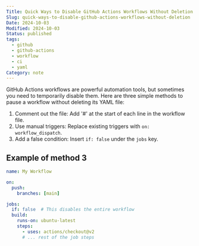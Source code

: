 ```yaml
---
Title: Quick Ways to Disable GitHub Actions Workflows Without Deletion
Slug: quick-ways-to-disable-github-actions-workflows-without-deletion
Date: 2024-10-03
Modified: 2024-10-03
Status: published
tags:
  - github
  - github-actions
  - workflow
  - ci
  - yaml
Category: note
---
```


GitHub Actions workflows are powerful automation tools, but sometimes you need to temporarily disable them. Here are three simple methods to pause a workflow without deleting its YAML file:

1. Comment out the file: Add '#' at the start of each line in the workflow file.
2. Use manual triggers: Replace existing triggers with `on: workflow_dispatch`.
3. Add a false condition: Insert `if: false` under the `jobs` key.

## Example of method 3

```yaml
name: My Workflow

on:
  push:
    branches: [main]

jobs:
  if: false  # This disables the entire workflow
  build:
    runs-on: ubuntu-latest
    steps:
      - uses: actions/checkout@v2
      # ... rest of the job steps
```
